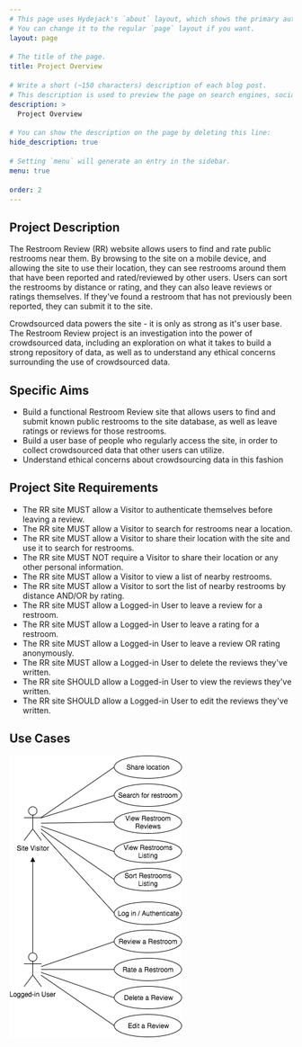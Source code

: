 ```yaml
---
# This page uses Hydejack's `about` layout, which shows the primary author's picture and about text at the top.
# You can change it to the regular `page` layout if you want.
layout: page

# The title of the page.
title: Project Overview

# Write a short (~150 characters) description of each blog post.
# This description is used to preview the page on search engines, social media, etc.
description: >
  Project Overview

# You can show the description on the page by deleting this line:
hide_description: true

# Setting `menu` will generate an entry in the sidebar.
menu: true

order: 2
---
```

## Project Description
The Restroom Review (RR) website allows users to find and rate public restrooms near them. By browsing to the site on a mobile device, and allowing the site to use their location, they can see restrooms around them that have been reported and rated/reviewed by other users. Users can sort the restrooms by distance or rating, and they can also leave reviews or ratings themselves. If they've found a restroom that has not previously been reported, they can submit it to the site. 

Crowdsourced data powers the site - it is only as strong as it's user base. The Restroom Review project is an investigation into the power of crowdsourced data, including an exploration on what it takes to build a strong repository of data, as well as to understand any ethical concerns surrounding the use of crowdsourced data.

## Specific Aims
- Build a functional Restroom Review site that allows users to find and submit known public restrooms to the site database, as well as leave ratings or reviews for those restrooms.
- Build a user base of people who regularly access the site, in order to collect crowdsourced data that other users can utilize.
- Understand ethical concerns about crowdsourcing data in this fashion

## Project Site Requirements
- The RR site MUST allow a Visitor to authenticate themselves before leaving a review.
- The RR site MUST allow a Visitor to search for restrooms near a location.
- The RR site MUST allow a Visitor to share their location with the site and use it to search for restrooms.
- The RR site MUST NOT require a Visitor to share their location or any other personal information.
- The RR site MUST allow a Visitor to view a list of nearby restrooms.
- The RR site MUST allow a Visitor to sort the list of nearby restrooms by distance AND/OR by rating.
- The RR site MUST allow a Logged-in User to leave a review for a restroom.
- The RR site MUST allow a Logged-in User to leave a rating for a restroom.
- The RR site MUST allow a Logged-in User to leave a review OR rating anonymously.
- The RR site MUST allow a Logged-in User to delete the reviews they've written.
- The RR site SHOULD allow a Logged-in User to view the reviews they've written.
- The RR site SHOULD allow a Logged-in User to edit the reviews they've written.

## Use Cases
![](/assets/img/use-case-diagram.png)